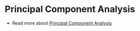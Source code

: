 # Principal Component Analysis
- Read more about [Principal Component Analysis](https://en.wikipedia.org/wiki/Principal_component_analysis)